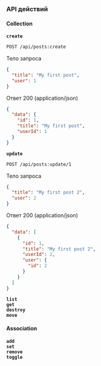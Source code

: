### **API действий**

#### **Collection**

**`create`**

```bash
POST /api/posts:create
```

Тело запроса
```json
{
  "title": "My first post",
  "user": 1
}
```

Ответ 200 (application/json)
```json
{
  "data": {
    "id": 1,
    "title": "My first post",
    "userId": 1
  }
}
```

**`update`**

```bash
POST /api/posts:update/1
```

Тело запроса
```json
{
  "title": "My first post 2",
  "user": 2
}
```

Ответ 200 (application/json)
```json
{
  "data": [
    {
      "id": 1,
      "title": "My first post 2",
      "userId": 2,
      "user": {
        "id": 2
      }
    }
  ]
}
```

**`list`**  
**`get`**  
**`destroy`**  
**`move`**

#### **Association**

**`add`**  
**`set`**  
**`remove`**  
**`toggle`**
